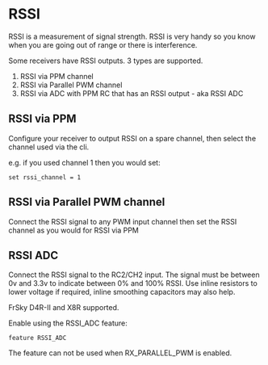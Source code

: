 # RSSI

RSSI is a measurement of signal strength.  RSSI is very handy so you know when you are going out of range or there is interference.

Some receivers have RSSI outputs.  3 types are supported.

1. RSSI via PPM channel
2. RSSI via Parallel PWM channel
3. RSSI via ADC with PPM RC that has an RSSI output - aka RSSI ADC

## RSSI via PPM

Configure your receiver to output RSSI on a spare channel, then select the channel used via the cli.

e.g. if you used channel 1 then you would set:

```
set rssi_channel = 1
```

## RSSI via Parallel PWM channel

Connect the RSSI signal to any PWM input channel then set the RSSI channel as you would for RSSI via PPM

## RSSI ADC

Connect the RSSI signal to the RC2/CH2 input.  The signal must be between 0v and 3.3v to indicate between 0% and 100% RSSI.
Use inline resistors to lower voltage if required, inline smoothing capacitors may also help.

FrSky D4R-II and X8R supported.

Enable using the RSSI_ADC feature:

```
feature RSSI_ADC
```

The feature can not be used when RX_PARALLEL_PWM is enabled.
